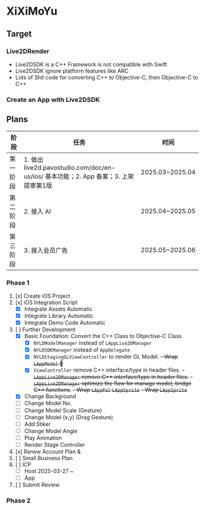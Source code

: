 # XiXiMoYu
## Target
### Live2DRender
- Live2DSDK is a C++ Framework is not compatible with Swift
- Live2DSDK ignore platform features like ARC
- Lots of Shit code for converting C++ to Objective-C,  then Objective-C to C++
### Create an App with Live2DSDK

## Plans
| 阶段     | 任务     |时间|
|----------|----------|----------|
| 第一阶段  | 1. 做出 live2d.pavostudio.com/doc/en-us/ios/ 基本功能；2. App 备案；3. 上架提审第1版 | 2025.03~2025.04 |
| 第二阶段  | 2. 接入 AI | 2025.04~2025.05 |
| 第三阶段  | 3. 接入会员广告 | 2025.05~2025.06 |

### Phase 1
1. [x] Create iOS Project 
2. [x] iOS Integration Script
    - [x] Integrate Assets Automatic
    - [x] Integrate Library Automatic 
    - [x] Integrate Demo Code Automatic
3. [ ] Further Development
    - [x] Basic Foundation: Convert the C++ Class to Objective-C Class
        - [x] `NYLDModelManager` instead of `LAppLive2DManager`
        - [x] `NYLDSDKManager` instead of `AppDelegate`
        - [x] `NYLDStagingGLViewController` to render GL Model.
        ~~- Wrap `LAppModel` 🌟~~
        - [x] `ViewController` remove C++ interface/type in header files.
        ~~- `LAppLive2DManager`  remove C++ interface/type in header files.~~
        ~~- `LAppLive2DManager` optimize the flow for manage model, bridge C++ functions.~~
        ~~- Wrap `LAppPal` `LAppSprite`~~
        ~~- Wrap `LAppSprite`~~
    - [x] Change Background
    - [ ] Change Model No.
    - [ ] Change Model Scale (Gesture)
    - [ ] Change Model (x,y) (Drag Gesture)
    - [ ] Add Stiker
    - [ ] Change Model Angle
    - [ ] Play Animation
    - [ ] Render Stage Controller
    
4. [x] Renew Account Plan & 
5. [ ] Small Business Plan
6. [ ] ICP
    - [ ]  Host 2025-03-27 ~ 
    - [ ]  App
7. [ ] Submit Review

### Phase 2
